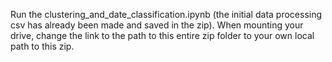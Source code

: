 Run the clustering_and_date_classification.ipynb (the initial data processing csv has already been made and saved in the zip). When mounting your drive, change the link to the path to this entire zip folder to your own local path to this zip.
